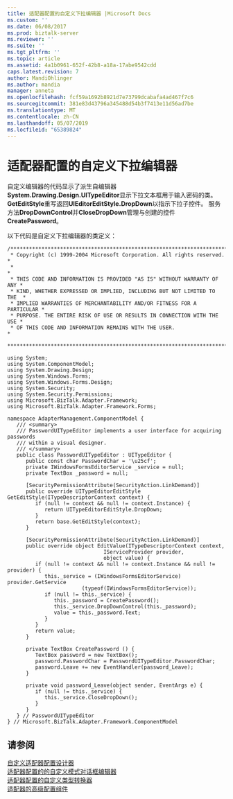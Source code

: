 ```yaml
---
title: 适配器配置的自定义下拉编辑器 |Microsoft Docs
ms.custom: ''
ms.date: 06/08/2017
ms.prod: biztalk-server
ms.reviewer: ''
ms.suite: ''
ms.tgt_pltfrm: ''
ms.topic: article
ms.assetid: 4a1b0961-652f-42b8-a18a-17abe9542cdd
caps.latest.revision: 7
author: MandiOhlinger
ms.author: mandia
manager: anneta
ms.openlocfilehash: fcf59a1692b8921d7e73799dcabafa4ad467f7c6
ms.sourcegitcommit: 381e83d43796a345488d54b3f7413e11d56ad7be
ms.translationtype: MT
ms.contentlocale: zh-CN
ms.lasthandoff: 05/07/2019
ms.locfileid: "65389824"
---
```

# <a name="custom-drop-down-editor-for-adapter-configuration"></a>适配器配置的自定义下拉编辑器
自定义编辑器的代码显示了派生自编辑器**System.Drawing.Design.UITypeEditor**显示下拉文本框用于输入密码的类。 **GetEditStyle**重写返回**UIEditorEditStyle.DropDown**以指示下拉子控件。 服务方法**DropDownControl**并**CloseDropDown**管理与创建的控件**CreatePassword**。  
  
 以下代码是自定义下拉编辑器的类定义：  
  
```  
/*************************************************************************  
 * Copyright (c) 1999-2004 Microsoft Corporation. All rights reserved.   *  
 *                                                                       *  
 * THIS CODE AND INFORMATION IS PROVIDED "AS IS" WITHOUT WARRANTY OF ANY *  
 * KIND, WHETHER EXPRESSED OR IMPLIED, INCLUDING BUT NOT LIMITED TO THE  *  
 * IMPLIED WARRANTIES OF MERCHANTABILITY AND/OR FITNESS FOR A PARTICULAR *  
 * PURPOSE. THE ENTIRE RISK OF USE OR RESULTS IN CONNECTION WITH THE USE *  
 * OF THIS CODE AND INFORMATION REMAINS WITH THE USER.                   *  
 *************************************************************************/  
  
using System;  
using System.ComponentModel;  
using System.Drawing.Design;  
using System.Windows.Forms;  
using System.Windows.Forms.Design;  
using System.Security;  
using System.Security.Permissions;  
using Microsoft.BizTalk.Adapter.Framework;  
using Microsoft.BizTalk.Adapter.Framework.Forms;  
  
namespace AdapterManagement.ComponentModel {  
   /// <summary>  
   /// PasswordUITypeEditor implements a user interface for acquiring passwords  
   /// within a visual designer.  
   /// </summary>  
   public class PasswordUITypeEditor : UITypeEditor {  
      public const char PasswordChar = '\u25cf';  
      private IWindowsFormsEditorService _service = null;  
      private TextBox _password = null;  
  
      [SecurityPermissionAttribute(SecurityAction.LinkDemand)]  
      public override UITypeEditorEditStyle GetEditStyle(ITypeDescriptorContext context) {  
         if (null != context && null != context.Instance) {  
            return UITypeEditorEditStyle.DropDown;  
         }  
         return base.GetEditStyle(context);  
      }  
  
      [SecurityPermissionAttribute(SecurityAction.LinkDemand)]  
      public override object EditValue(ITypeDescriptorContext context,   
                               IServiceProvider provider,  
                               object value) {  
         if (null != context && null != context.Instance && null != provider) {  
            this._service = (IWindowsFormsEditorService) provider.GetService   
                        (typeof(IWindowsFormsEditorService));  
            if (null != this._service) {  
               this._password = CreatePassword();  
               this._service.DropDownControl(this._password);  
               value = this._password.Text;  
            }  
         }  
         return value;  
      }  
  
      private TextBox CreatePassword () {  
         TextBox password = new TextBox();  
         password.PasswordChar = PasswordUITypeEditor.PasswordChar;  
         password.Leave += new EventHandler(password_Leave);  
      }  
  
      private void password_Leave(object sender, EventArgs e) {  
         if (null != this._service) {  
            this._service.CloseDropDown();  
         }  
      }  
   } // PasswordUITypeEditor  
} // Microsoft.BizTalk.Adapter.Framework.ComponentModel  
```  
  
## <a name="see-also"></a>请参阅  
 [自定义适配器配置设计器](../core/custom-adapter-configuration-designer.md)   
 [适配器配置的的自定义模式对话框编辑器](../core/custom-modal-dialog-editor-for-adapter-configuration.md)   
 [适配器配置的自定义类型转换器](../core/custom-type-converter-for-adapter-configuration.md)   
 [适配器的高级配置组件](../core/advanced-configuration-components-for-adapters.md)